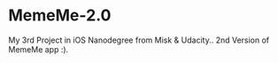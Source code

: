 # MemeMe-2.0
My 3rd Project in iOS Nanodegree from Misk &amp; Udacity.. 2nd Version of MemeMe app :).
